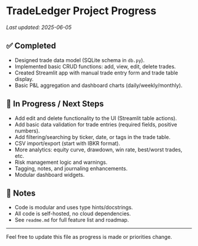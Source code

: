 # TradeLedger Project Progress

_Last updated: 2025-06-05_

## ✅ Completed
- Designed trade data model (SQLite schema in `db.py`).
- Implemented basic CRUD functions: add, view, edit, delete trades.
- Created Streamlit app with manual trade entry form and trade table display.
- Basic P&L aggregation and dashboard charts (daily/weekly/monthly).

## 🚧 In Progress / Next Steps
- Add edit and delete functionality to the UI (Streamlit table actions).
- Add basic data validation for trade entries (required fields, positive numbers).
- Add filtering/searching by ticker, date, or tags in the trade table.
- CSV import/export (start with IBKR format).
- More analytics: equity curve, drawdown, win rate, best/worst trades, etc.
- Risk management logic and warnings.
- Tagging, notes, and journaling enhancements.
- Modular dashboard widgets.

## 📝 Notes
- Code is modular and uses type hints/docstrings.
- All code is self-hosted, no cloud dependencies.
- See `readme.md` for full feature list and roadmap.

---

Feel free to update this file as progress is made or priorities change.

